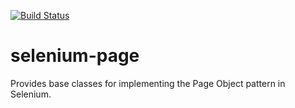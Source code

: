 [![Build Status](https://travis-ci.org/2dotstwice/selenium-page.svg?branch=master)](https://travis-ci.org/2dotstwice/selenium-page)

# selenium-page
Provides base classes for implementing the Page Object pattern in Selenium.

